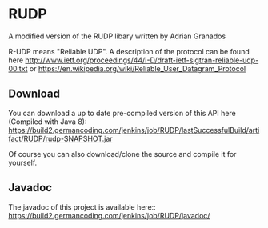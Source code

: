 # RUDP
A modified version of the RUDP libary written by Adrian Granados

R-UDP means "Reliable UDP". A description of the protocol can be found here http://www.ietf.org/proceedings/44/I-D/draft-ietf-sigtran-reliable-udp-00.txt or https://en.wikipedia.org/wiki/Reliable_User_Datagram_Protocol

Download
--
You can download a up to date pre-compiled version of this API here (Compiled with Java 8):
https://build2.germancoding.com/jenkins/job/RUDP/lastSuccessfulBuild/artifact/RUDP/rudp-SNAPSHOT.jar

Of course you can also download/clone the source and compile it for yourself.

Javadoc
--
The javadoc of this project is available here:: https://build2.germancoding.com/jenkins/job/RUDP/javadoc/
